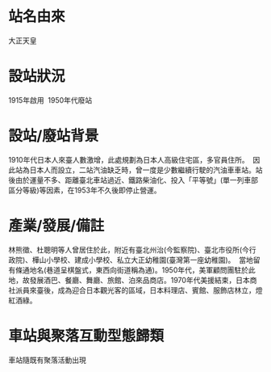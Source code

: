 # 站名由來

大正天皇 

# 設站狀況

1915年啟用 
1950年代廢站 

# 設站/廢站背景

1910年代日本人來臺人數激增，此處規劃為日本人高級住宅區，多官員住所。 
因此站為日本人而設立，二站汽油缺乏時，曾一度是少數繼續行駛的汽油車車站。站後由於運量不多、距離臺北車站過近、鐵路柴油化、投入「平等號」(單一列車部區分等級)等因素，在1953年不久後即停止營運。 

# 產業/發展/備註

林熊徵、杜聰明等人曾居住於此，附近有臺北州治(今監察院)、臺北市役所(今行政院)、樺山小學校、建成小學校、私立大正幼稚園(臺灣第一座幼稚園)。 
當地留有條通地名(巷道呈棋盤式，東西向街道稱為通)。1950年代，美軍顧問團駐於此地，故發展酒巴、餐廳、舞廳、旅館、泊來品商店。1970年代美援結束，日本商社派員來臺後，成為迎合日本觀光客的區域，日本料理店、賓館、服飾店林立，燈紅酒綠。 

# 車站與聚落互動型態歸類

車站隨既有聚落活動出現 
  
